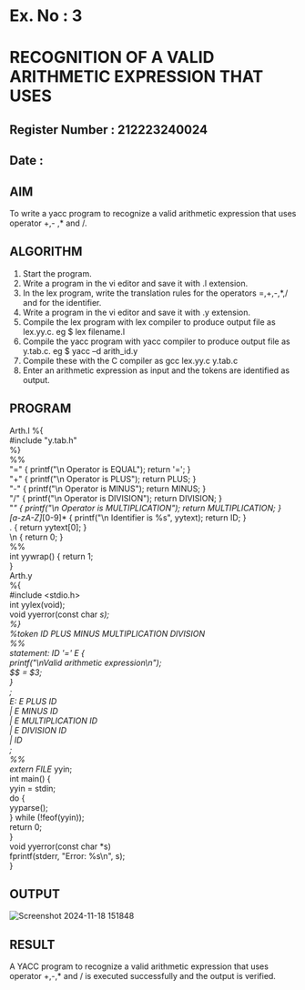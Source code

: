 # Ex. No : 3	
# RECOGNITION OF A VALID ARITHMETIC EXPRESSION THAT USES
## Register Number : 212223240024
## Date : 

## AIM   
To write a yacc program to recognize a valid arithmetic expression that uses operator +,- ,* and /.

## ALGORITHM
1.	Start the program.
2.	Write a program in the vi editor and save it with .l extension.
3.	In the lex program, write the translation rules for the operators =,+,-,*,/ and for the identifier.
4.	Write a program in the vi editor and save it with .y extension.
5.	Compile the lex program with lex compiler to produce output file as lex.yy.c. eg $ lex filename.l
6.	Compile the yacc program with yacc compiler to produce output file as y.tab.c. eg $ yacc –d arith_id.y
7.	Compile these with the C compiler as gcc lex.yy.c y.tab.c
8.	Enter an arithmetic expression as input and the tokens are identified as output.

## PROGRAM
Arth.l
%{\
#include "y.tab.h"\
%}\
%%\
"=" { printf("\n Operator is EQUAL"); return '='; }\
"+" { printf("\n Operator is PLUS"); return PLUS; }\
"-" { printf("\n Operator is MINUS"); return MINUS; }\
"/" { printf("\n Operator is DIVISION"); return DIVISION; }\
"*" { printf("\n Operator is MULTIPLICATION"); return MULTIPLICATION; }\
[a-zA-Z]*[0-9]* { printf("\n Identifier is %s", yytext); return ID; }\
. { return yytext[0]; }\
\n { return 0; }\
%%\
int yywrap() { return 1;\
}\
Arth.y\
%{\
#include <stdio.h>\
int yylex(void);\
void yyerror(const char *s);\
%}\
%token ID PLUS MINUS MULTIPLICATION DIVISION\
%%\
statement: ID '=' E {\
printf("\nValid arithmetic expression\n");\
$$ = $3;\
}\
;\
E: E PLUS ID\
| E MINUS ID\
| E MULTIPLICATION ID\
| E DIVISION ID\
| ID\
;\
%%\
extern FILE* yyin;\
int main() {\
yyin = stdin;\
do {\
yyparse();\
} while (!feof(yyin));\
return 0;\
}\
void yyerror(const char *s) \
fprintf(stderr, "Error: %s\n", s);\
}
## OUTPUT 
![Screenshot 2024-11-18 151848](https://github.com/user-attachments/assets/2231fd1a-b2fe-4fa6-a194-f6e03dda7d30)
## RESULT
A YACC program to recognize a valid arithmetic expression that uses operator +,-,* and / is executed successfully and the output is verified.

